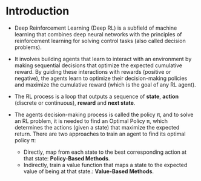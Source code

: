 # Introduction

- Deep Reinforcement Learning (Deep RL) is a subfield of machine learning that combines deep neural networks with the principles of reinforcement learning for solving control tasks (also called decision problems). 

- It involves building agents that learn to interact with an environment by making sequential decisions that optimize the expected cumulative reward. By guiding these interactions with rewards (positive or negative), the agents learn to optimize their decision-making policies and maximize the cumulative reward (which is the goal of any RL agent). 

- The RL process is a loop that outputs a sequence of **state**, **action** (discrete or continuous), **reward** and **next state**.

- The agents decision-making process is called the policy π, and to solve an RL problem, it is needed to find an Optimal Policy π, which determines the actions (given a state) that maximize the expected return. There are two approaches to train an agent to find its optimal policy π:
    - Directly, map from each state to the best corresponding action at that state: **Policy-Based Methods**.
    - Indirectly, train a value function that maps a state to the expected value of being at that state.: **Value-Based Methods**.